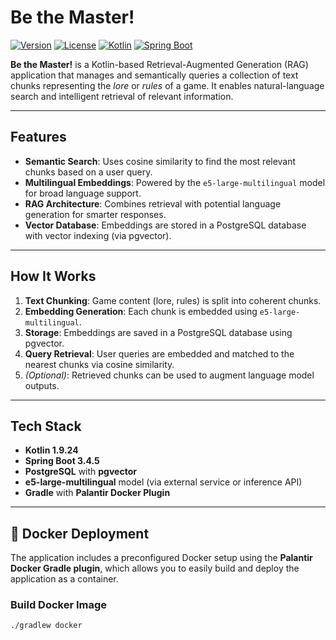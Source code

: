 # Be the Master!

[![Version](https://img.shields.io/badge/version-0.1.0-blue.svg)](https://semver.org)
[![License](https://img.shields.io/badge/license-MIT-green.svg)](LICENSE)
[![Kotlin](https://img.shields.io/badge/Kotlin-1.9.24-orange.svg)](https://kotlinlang.org/)
[![Spring Boot](https://img.shields.io/badge/Spring%20Boot-3.4.5-brightgreen.svg)](https://spring.io/projects/spring-boot)

**Be the Master!** is a Kotlin-based Retrieval-Augmented Generation (RAG) application that manages and semantically queries a collection of text chunks representing the *lore* or *rules* of a game. It enables natural-language search and intelligent retrieval of relevant information.

---

## Features

- **Semantic Search**: Uses cosine similarity to find the most relevant chunks based on a user query.
- **Multilingual Embeddings**: Powered by the `e5-large-multilingual` model for broad language support.
- **RAG Architecture**: Combines retrieval with potential language generation for smarter responses.
- **Vector Database**: Embeddings are stored in a PostgreSQL database with vector indexing (via pgvector).

---

## How It Works

1. **Text Chunking**: Game content (lore, rules) is split into coherent chunks.
2. **Embedding Generation**: Each chunk is embedded using `e5-large-multilingual`.
3. **Storage**: Embeddings are saved in a PostgreSQL database using pgvector.
4. **Query Retrieval**: User queries are embedded and matched to the nearest chunks via cosine similarity.
5. *(Optional)*: Retrieved chunks can be used to augment language model outputs.

---

## Tech Stack

- **Kotlin 1.9.24**
- **Spring Boot 3.4.5**
- **PostgreSQL** with **pgvector**
- **e5-large-multilingual** model (via external service or inference API)
- **Gradle** with **Palantir Docker Plugin**

---

## 🐳 Docker Deployment

The application includes a preconfigured Docker setup using the **Palantir Docker Gradle plugin**, which allows you to easily build and deploy the application as a container.

### Build Docker Image

```bash
./gradlew docker
